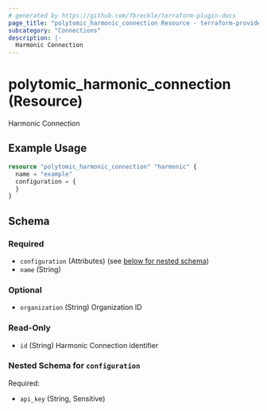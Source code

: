 ```yaml
---
# generated by https://github.com/fbreckle/terraform-plugin-docs
page_title: "polytomic_harmonic_connection Resource - terraform-provider-polytomic"
subcategory: "Connections"
description: |-
  Harmonic Connection
---
```


# polytomic_harmonic_connection (Resource)

Harmonic Connection

## Example Usage

```terraform
resource "polytomic_harmonic_connection" "harmonic" {
  name = "example"
  configuration = {
  }
}
```

<!-- schema generated by tfplugindocs -->
## Schema

### Required

- `configuration` (Attributes) (see [below for nested schema](#nestedatt--configuration))
- `name` (String)

### Optional

- `organization` (String) Organization ID

### Read-Only

- `id` (String) Harmonic Connection identifier

<a id="nestedatt--configuration"></a>
### Nested Schema for `configuration`

Required:

- `api_key` (String, Sensitive)


